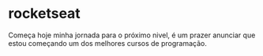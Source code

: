# rocketseat
 Começa hoje minha jornada para o próximo nivel, é um prazer anunciar que estou começando um dos melhores cursos de programação.
